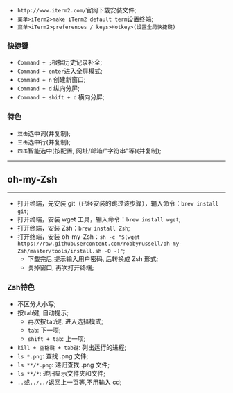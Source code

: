 * `http://www.iterm2.com/`官网下载安装文件;
* `菜单>iTerm2>make iTerm2 default term`设置终端;
* `菜单>iTerm2>preferences / keys>Hotkey>(设置全局快捷键)`


### 快捷键
* `Command + ;`根据历史记录补全;
* `Command + enter`进入全屏模式;
* `Command + n` 创建新窗口;
* `Command + d` 纵向分屏;
* `Command + shift + d` 横向分屏;



### 特色
* `双击`选中词(并复制);
* `三击`选中行(并复制);
* `四击`智能选中(按配置, 网址/邮箱/"字符串"等)(并复制);


***

## oh-my-Zsh

***

* 打开终端，先安装 git（已经安装的跳过该步骤），输入命令：`brew install git`;
* 打开终端，安装 wget 工具，输入命令：`brew install wget`;
* 打开终端，安装 Zsh：`brew install Zsh`;
* 打开终端，安装 oh-my-Zsh：`sh -c "$(wget https://raw.githubusercontent.com/robbyrussell/oh-my-Zsh/master/tools/install.sh -O -)"`;
    * 下载完后,提示输入用户密码, 后转换成 Zsh 形式;
    * 关掉窗口, 再次打开终端;


### Zsh特色
* 不区分大小写;
* 按`tab`键, 自动提示;
    * 再次按`tab`键, 进入选择模式;
    * `tab`: 下一项;
    * `shift + tab`: 上一项;
* `kill + 空格键 + tab键`: 列出运行的进程;
* `ls *.png`: 查找 .png 文件;
* `ls **/*.png`: 递归查找 .png 文件;
* `ls **/*`: 递归显示文件夹和文件;
* `..`或`../../`返回上一页等,不用输入 cd;
